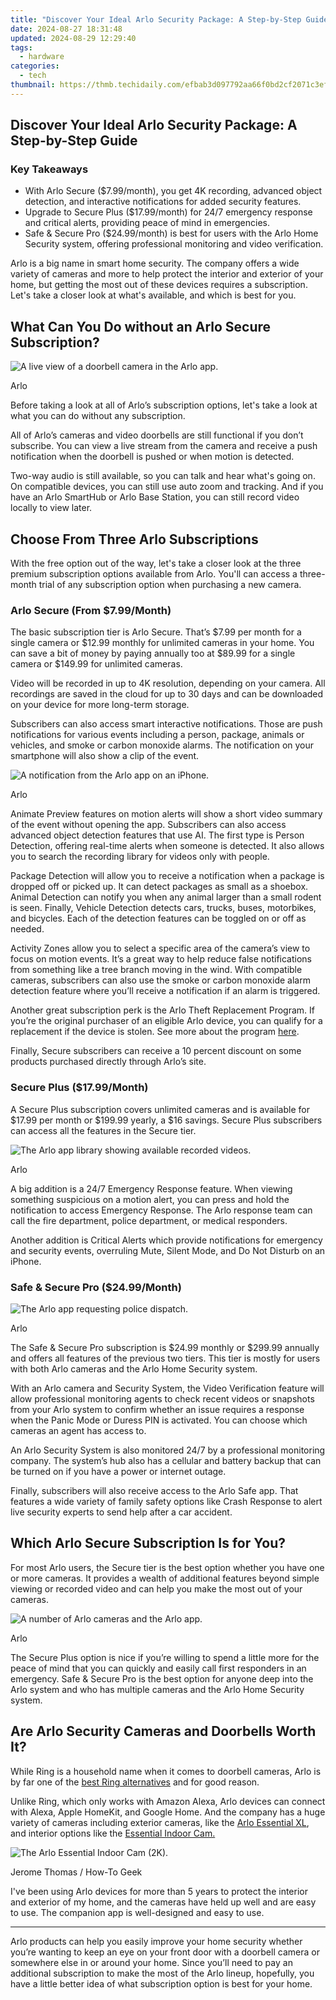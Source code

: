 ```yaml
---
title: "Discover Your Ideal Arlo Security Package: A Step-by-Step Guide"
date: 2024-08-27 18:31:48
updated: 2024-08-29 12:29:40
tags:
  - hardware
categories:
  - tech
thumbnail: https://thmb.techidaily.com/efbab3d097792aa66f0bd2cf2071c3ef92d9d9dc79fa36684145aac317075ce9.jpg
---
```


## Discover Your Ideal Arlo Security Package: A Step-by-Step Guide

### Key Takeaways

* With Arlo Secure ($7.99/month), you get 4K recording, advanced object detection, and interactive notifications for added security features.
* Upgrade to Secure Plus ($17.99/month) for 24/7 emergency response and critical alerts, providing peace of mind in emergencies.
* Safe & Secure Pro ($24.99/month) is best for users with the Arlo Home Security system, offering professional monitoring and video verification.

 Arlo is a big name in smart home security. The company offers a wide variety of cameras and more to help protect the interior and exterior of your home, but getting the most out of these devices requires a subscription. Let's take a closer look at what's available, and which is best for you.

##  What Can You Do without an Arlo Secure Subscription?

![A live view of a doorbell camera in the Arlo app.](https://static1.howtogeekimages.com/wordpress/wp-content/uploads/2024/05/arlo-app-live-view.jpg) 

Arlo

 Before taking a look at all of Arlo’s subscription options, let's take a look at what you can do without any subscription.

 All of Arlo’s cameras and video doorbells are still functional if you don’t subscribe. You can view a live stream from the camera and receive a push notification when the doorbell is pushed or when motion is detected.

 Two-way audio is still available, so you can talk and hear what's going on. On compatible devices, you can still use auto zoom and tracking. And if you have an Arlo SmartHub or Arlo Base Station, you can still record video locally to view later.

##  Choose From Three Arlo Subscriptions

 With the free option out of the way, let's take a closer look at the three premium subscription options available from Arlo. You'll can access a three-month trial of any subscription option when purchasing a new camera.

###  Arlo Secure (From $7.99/Month)

 The basic subscription tier is Arlo Secure. That’s $7.99 per month for a single camera or $12.99 monthly for unlimited cameras in your home. You can save a bit of money by paying annually too at $89.99 for a single camera or $149.99 for unlimited cameras.

 Video will be recorded in up to 4K resolution, depending on your camera. All recordings are saved in the cloud for up to 30 days and can be downloaded on your device for more long-term storage.

 Subscribers can also access smart interactive notifications. Those are push notifications for various events including a person, package, animals or vehicles, and smoke or carbon monoxide alarms. The notification on your smartphone will also show a clip of the event.

![A notification from the Arlo app on an iPhone.](https://static1.howtogeekimages.com/wordpress/wp-content/uploads/2024/05/arlo-app-notification.jpg) 

Arlo

 Animate Preview features on motion alerts will show a short video summary of the event without opening the app. Subscribers can also access advanced object detection features that use AI. The first type is Person Detection, offering real-time alerts when someone is detected. It also allows you to search the recording library for videos only with people.

 Package Detection will allow you to receive a notification when a package is dropped off or picked up. It can detect packages as small as a shoebox. Animal Detection can notify you when any animal larger than a small rodent is seen. Finally, Vehicle Detection detects cars, trucks, buses, motorbikes, and bicycles. Each of the detection features can be toggled on or off as needed.

 Activity Zones allow you to select a specific area of the camera’s view to focus on motion events. It’s a great way to help reduce false notifications from something like a tree branch moving in the wind. With compatible cameras, subscribers can also use the smoke or carbon monoxide alarm detection feature where you’ll receive a notification if an alarm is triggered.

 Another great subscription perk is the Arlo Theft Replacement Program. If you’re the original purchaser of an eligible Arlo device, you can qualify for a replacement if the device is stolen. See more about the program [here](https://kb.arlo.com/000056563/What-do-I-need-to-know-about-the-Arlo-Theft-Replacement-program).

 Finally, Secure subscribers can receive a 10 percent discount on some products purchased directly through Arlo’s site.

###  Secure Plus ($17.99/Month)

 A Secure Plus subscription covers unlimited cameras and is available for $17.99 per month or $199.99 yearly, a $16 savings. Secure Plus subscribers can access all the features in the Secure tier.

![The Arlo app library showing available recorded videos.](https://static1.howtogeekimages.com/wordpress/wp-content/uploads/2024/05/arlo-app-library.jpg) 

Arlo

 A big addition is a 24/7 Emergency Response feature. When viewing something suspicious on a motion alert, you can press and hold the notification to access Emergency Response. The Arlo response team can call the fire department, police department, or medical responders.

 Another addition is Critical Alerts which provide notifications for emergency and security events, overruling Mute, Silent Mode, and Do Not Disturb on an iPhone.

###  Safe & Secure Pro ($24.99/Month)

![The Arlo app requesting police dispatch.](https://static1.howtogeekimages.com/wordpress/wp-content/uploads/2024/05/arlo-app-police-request.jpg) 

Arlo

 The Safe & Secure Pro subscription is $24.99 monthly or $299.99 annually and offers all features of the previous two tiers. This tier is mostly for users with both Arlo cameras and the Arlo Home Security system.

 With an Arlo camera and Security System, the Video Verification feature will allow professional monitoring agents to check recent videos or snapshots from your Arlo system to confirm whether an issue requires a response when the Panic Mode or Duress PIN is activated. You can choose which cameras an agent has access to.

 An Arlo Security System is also monitored 24/7 by a professional monitoring company. The system’s hub also has a cellular and battery backup that can be turned on if you have a power or internet outage.

 Finally, subscribers will also receive access to the Arlo Safe app. That features a wide variety of family safety options like Crash Response to alert live security experts to send help after a car accident.

##  Which Arlo Secure Subscription Is for You?

 For most Arlo users, the Secure tier is the best option whether you have one or more cameras. It provides a wealth of additional features beyond simple viewing or recorded video and can help you make the most out of your cameras.

![A number of Arlo cameras and the Arlo app.](https://static1.howtogeekimages.com/wordpress/wp-content/uploads/2024/05/arlo-cameras-app.jpg) 

Arlo

 The Secure Plus option is nice if you’re willing to spend a little more for the peace of mind that you can quickly and easily call first responders in an emergency. Safe & Secure Pro is the best option for anyone deep into the Arlo system and who has multiple cameras and the Arlo Home Security system.

##  Are Arlo Security Cameras and Doorbells Worth It?

 While Ring is a household name when it comes to doorbell cameras, Arlo is by far one of the [best Ring alternatives](https://facebook-videos.techidaily.com/new-exclusive-guide-turning-fb-videos-into-mp4-and-hd/) and for good reason.

 Unlike Ring, which only works with Amazon Alexa, Arlo devices can connect with Alexa, Apple HomeKit, and Google Home. And the company has a huge variety of cameras including exterior cameras, like the [Arlo Essential XL](https://extra-skills.techidaily.com/new-mastering-the-art-of-webp-conversion-to-jpeg/), and interior options like the [Essential Indoor Cam.](https://screen-activity-recording.techidaily.com/new-in-2024-essential-knowledge-for-saving-app-activity/) 

![The Arlo Essential Indoor Cam (2K).](https://static1.howtogeekimages.com/wordpress/wp-content/uploads/wm/2024/03/the-sync-button-is-on-the-top-of-the-arlo-essential-indoor-camerajpg_53529840597_o.jpg) 

Jerome Thomas / How-To Geek

 I've been using Arlo devices for more than 5 years to protect the interior and exterior of my home, and the cameras have held up well and are easy to use. The companion app is well-designed and easy to use.

---

 Arlo products can help you easily improve your home security whether you’re wanting to keep an eye on your front door with a doorbell camera or somewhere else in or around your home. Since you’ll need to pay an additional subscription to make the most of the Arlo lineup, hopefully, you have a little better idea of what subscription option is best for your home.

<ins class="adsbygoogle"
     style="display:block"
     data-ad-format="autorelaxed"
     data-ad-client="ca-pub-7571918770474297"
     data-ad-slot="1223367746"></ins>



<ins class="adsbygoogle"
     style="display:block"
     data-ad-client="ca-pub-7571918770474297"
     data-ad-slot="8358498916"
     data-ad-format="auto"
     data-full-width-responsive="true"></ins>
